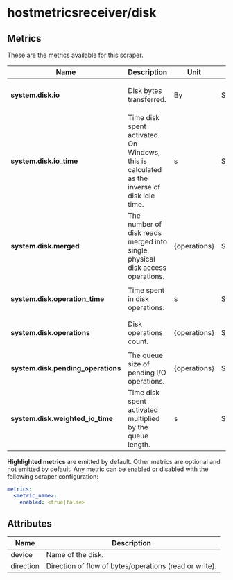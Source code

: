 [comment]: <> (Code generated by mdatagen. DO NOT EDIT.)

# hostmetricsreceiver/disk

## Metrics

These are the metrics available for this scraper.

| Name | Description | Unit | Type | Attributes |
| ---- | ----------- | ---- | ---- | ---------- |
| **system.disk.io** | Disk bytes transferred. | By | Sum(Int) | <ul> <li>device</li> <li>direction</li> </ul> |
| **system.disk.io_time** | Time disk spent activated. On Windows, this is calculated as the inverse of disk idle time. | s | Sum(Double) | <ul> <li>device</li> </ul> |
| **system.disk.merged** | The number of disk reads merged into single physical disk access operations. | {operations} | Sum(Int) | <ul> <li>device</li> <li>direction</li> </ul> |
| **system.disk.operation_time** | Time spent in disk operations. | s | Sum(Double) | <ul> <li>device</li> <li>direction</li> </ul> |
| **system.disk.operations** | Disk operations count. | {operations} | Sum(Int) | <ul> <li>device</li> <li>direction</li> </ul> |
| **system.disk.pending_operations** | The queue size of pending I/O operations. | {operations} | Sum(Int) | <ul> <li>device</li> </ul> |
| **system.disk.weighted_io_time** | Time disk spent activated multiplied by the queue length. | s | Sum(Double) | <ul> <li>device</li> </ul> |

**Highlighted metrics** are emitted by default. Other metrics are optional and not emitted by default.
Any metric can be enabled or disabled with the following scraper configuration:

```yaml
metrics:
  <metric_name>:
    enabled: <true|false>
```

## Attributes

| Name | Description |
| ---- | ----------- |
| device | Name of the disk. |
| direction | Direction of flow of bytes/operations (read or write). |
